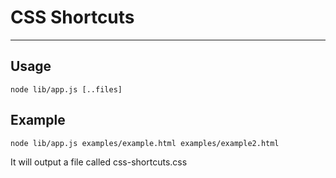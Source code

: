 # CSS Shortcuts

----
## Usage

    node lib/app.js [..files]

## Example

    node lib/app.js examples/example.html examples/example2.html

It will output a file called css-shortcuts.css
